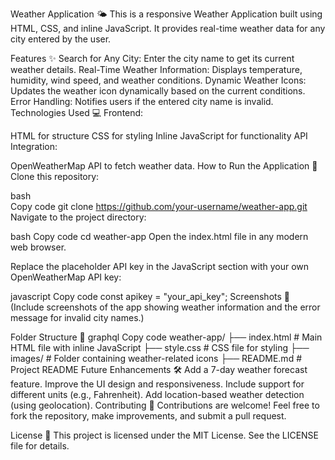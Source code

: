 Weather Application 🌤️
This is a responsive Weather Application built using HTML, CSS, and inline JavaScript. It provides real-time weather data for any city entered by the user.

Features ✨
Search for Any City: Enter the city name to get its current weather details.
Real-Time Weather Information: Displays temperature, humidity, wind speed, and weather conditions.
Dynamic Weather Icons: Updates the weather icon dynamically based on the current conditions.
Error Handling: Notifies users if the entered city name is invalid.
Technologies Used 💻
Frontend:

HTML for structure
CSS for styling
Inline JavaScript for functionality
API Integration:

OpenWeatherMap API to fetch weather data.
How to Run the Application 🚀
Clone this repository:

bash      
Copy code
git clone https://github.com/your-username/weather-app.git
Navigate to the project directory:

bash
Copy code
cd weather-app
Open the index.html file in any modern web browser.

Replace the placeholder API key in the JavaScript section with your own OpenWeatherMap API key:

javascript
Copy code
const apikey = "your_api_key";
Screenshots 📸
(Include screenshots of the app showing weather information and the error message for invalid city names.)

Folder Structure 📂
graphql
Copy code
weather-app/
├── index.html            # Main HTML file with inline JavaScript
├── style.css             # CSS file for styling
├── images/               # Folder containing weather-related icons
├── README.md             # Project README
Future Enhancements 🛠️
Add a 7-day weather forecast feature.
Improve the UI design and responsiveness.
Include support for different units (e.g., Fahrenheit).
Add location-based weather detection (using geolocation).
Contributing 🤝
Contributions are welcome! Feel free to fork the repository, make improvements, and submit a pull request.

License 📜
This project is licensed under the MIT License. See the LICENSE file for details.








